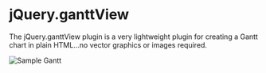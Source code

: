 jQuery.ganttView
================

The jQuery.ganttView plugin is a very lightweight plugin for creating a Gantt chart in plain HTML...no vector graphics or images required.

![Sample Gantt](http://github.com/nkmrshn/jquery.ganttView/raw/master/example/jquery-ganttview.png)
